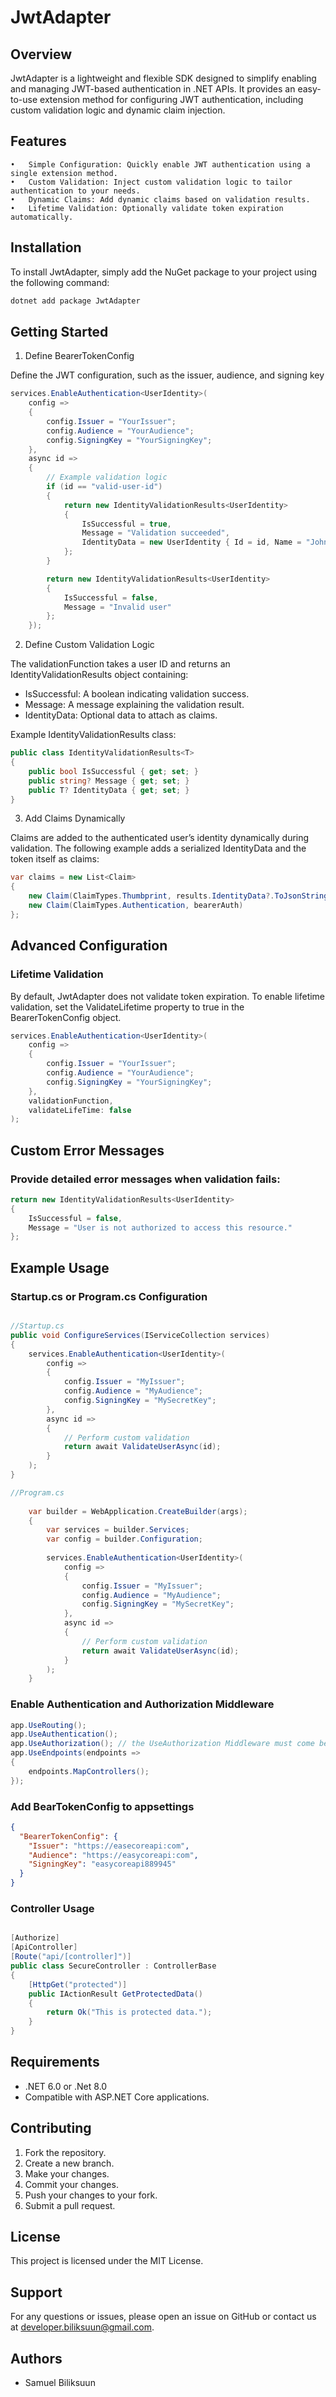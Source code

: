 # JwtAdapter
## Overview
JwtAdapter is a lightweight and flexible SDK designed to simplify enabling and managing JWT-based authentication in .NET APIs. It provides an easy-to-use extension method for configuring JWT authentication, including custom validation logic and dynamic claim injection.

## Features
	•	Simple Configuration: Quickly enable JWT authentication using a single extension method.
	•	Custom Validation: Inject custom validation logic to tailor authentication to your needs.
	•	Dynamic Claims: Add dynamic claims based on validation results.
	•	Lifetime Validation: Optionally validate token expiration automatically.

## Installation
To install JwtAdapter, simply add the NuGet package to your project using the following command:
```bash
dotnet add package JwtAdapter
```

## Getting Started
1. Define BearerTokenConfig

Define the JWT configuration, such as the issuer, audience, and signing key

```csharp
services.EnableAuthentication<UserIdentity>(
    config =>
    {
        config.Issuer = "YourIssuer";
        config.Audience = "YourAudience";
        config.SigningKey = "YourSigningKey";
    },
    async id =>
    {
        // Example validation logic
        if (id == "valid-user-id")
        {
            return new IdentityValidationResults<UserIdentity>
            {
                IsSuccessful = true,
                Message = "Validation succeeded",
                IdentityData = new UserIdentity { Id = id, Name = "John Doe" }
            };
        }

        return new IdentityValidationResults<UserIdentity>
        {
            IsSuccessful = false,
            Message = "Invalid user"
        };
    });
```

2. Define Custom Validation Logic

The validationFunction takes a user ID and returns an IdentityValidationResults<T> object containing:
 - 	IsSuccessful: A boolean indicating validation success.
 - 	Message: A message explaining the validation result.
 -	IdentityData: Optional data to attach as claims.

Example IdentityValidationResults class:
```csharp
public class IdentityValidationResults<T>
{
    public bool IsSuccessful { get; set; }
    public string? Message { get; set; }
    public T? IdentityData { get; set; }
}
```

3. Add Claims Dynamically

Claims are added to the authenticated user’s identity dynamically during validation. The following example adds a serialized IdentityData and the token itself as claims:
```csharp
var claims = new List<Claim>
{
    new Claim(ClaimTypes.Thumbprint, results.IdentityData?.ToJsonString() ?? string.Empty),
    new Claim(ClaimTypes.Authentication, bearerAuth)
};
```
## Advanced Configuration
### Lifetime Validation
By default, JwtAdapter does not validate token expiration. To enable lifetime validation, set the ValidateLifetime property to true in the BearerTokenConfig object.
```csharp
services.EnableAuthentication<UserIdentity>(
    config =>
    {
        config.Issuer = "YourIssuer";
        config.Audience = "YourAudience";
        config.SigningKey = "YourSigningKey";
    },
    validationFunction,
    validateLifeTime: false
);
```

## Custom Error Messages
### Provide detailed error messages when validation fails:
```csharp
return new IdentityValidationResults<UserIdentity>
{
    IsSuccessful = false,
    Message = "User is not authorized to access this resource."
};
```

## Example Usage
### Startup.cs or Program.cs Configuration
```csharp 

//Startup.cs
public void ConfigureServices(IServiceCollection services)
{
    services.EnableAuthentication<UserIdentity>(
        config =>
        {
            config.Issuer = "MyIssuer";
            config.Audience = "MyAudience";
            config.SigningKey = "MySecretKey";
        },
        async id =>
        {
            // Perform custom validation
            return await ValidateUserAsync(id);
        }
    );
}

//Program.cs
 
    var builder = WebApplication.CreateBuilder(args);
    {
        var services = builder.Services;
        var config = builder.Configuration;
    
        services.EnableAuthentication<UserIdentity>(
            config =>
            {
                config.Issuer = "MyIssuer";
                config.Audience = "MyAudience";
                config.SigningKey = "MySecretKey";
            },
            async id =>
            {
                // Perform custom validation
                return await ValidateUserAsync(id);
            }
        );
    }
```

### Enable Authentication and Authorization Middleware
```csharp
app.UseRouting();
app.UseAuthentication();
app.UseAuthorization(); // the UseAuthorization Middleware must come between the UseRouring and UseEndpoints Middleware
app.UseEndpoints(endpoints =>
{
    endpoints.MapControllers();
});

```

### Add BearTokenConfig to appsettings
```json
{
  "BearerTokenConfig": {
    "Issuer": "https://easecoreapi:com",
    "Audience": "https://easycoreapi:com",
    "SigningKey": "easycoreapi889945"
  }
}
```


### Controller Usage
```csharp

[Authorize]
[ApiController]
[Route("api/[controller]")]
public class SecureController : ControllerBase
{
    [HttpGet("protected")]
    public IActionResult GetProtectedData()
    {
        return Ok("This is protected data.");
    }
}
```

## Requirements
- .NET 6.0 or .Net 8.0
- Compatible with ASP.NET Core applications.

## Contributing
1. Fork the repository.
2. Create a new branch.
3. Make your changes.
4. Commit your changes.
5. Push your changes to your fork.
6. Submit a pull request.


## License
This project is licensed under the MIT License.


## Support

For any questions or issues,
please open an issue on GitHub or
contact us at <a href="mailto:developer.biliksuun@gmail.com">
developer.biliksuun@gmail.com</a>.

## Authors
- Samuel Biliksuun